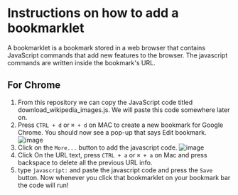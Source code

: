 # Instructions on how to add a bookmarklet

A bookmarklet is a bookmark stored in a web browser that contains JavaScript commands that add new features to the browser.
The javascript commands are written inside the bookmark's URL.

## For Chrome
1. From this repository we can copy the JavaScript code titled download_wikipedia_images.js. We will paste this code somewhere later on.
2. Press `CTRL + d` or `⌘ + d` on MAC to create a new bookmark for Google Chrome. You should now see a pop-up that says Edit bookmark.
![image](https://user-images.githubusercontent.com/61562227/233143954-6b05153b-3941-4820-ad03-ab71fb921749.png)
3. Click on the `More...` button to add the javascript code.
![image](https://user-images.githubusercontent.com/61562227/233145069-e7c11756-cc22-47c0-a614-b83bce9acae6.png)
5. Click On the URL text, press `CTRL + a` or `⌘ + a` on Mac and press backspace to delete all the previous URL info.
6. type `javascript:` and paste the javascript code and press the `Save` button. Now whenever you click that bookmarklet on your bookmark bar the code will run!

